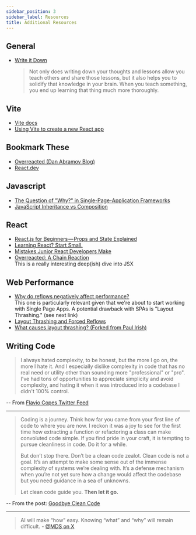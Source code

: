 ```yaml
---
sidebar_position: 3
sidebar_label: Resources
title: Additional Resources
---
```


<!-- markdownlint-disable no-inline-html no-trailing-punctuation -->

## General

- [Write it Down](https://dev.to/wraith/write-it-down-404h)
  <br/>
  > Not only does writing down your thoughts and lessons allow you teach others and share those lessons, but it also helps you to solidify that knowledge in your brain. When you teach something, you end up learning that thing much more thoroughly.

## Vite

- [Vite docs](https://vitejs.dev/)
- [Using Vite to create a new React app](https://flaviocopes.com/vite-react-app/)

## Bookmark These

- [Overreacted (Dan Abramov Blog)](https://overreacted.io/)
- [React.dev](https://react.dev/learn)

## Javascript

- [The Question of "Why?" in Single-Page-Application Frameworks](https://blog.logrocket.com/the-question-of-why-in-single-page-application-frameworks-91383446d0f5/)
- [JavaScript Inheritance vs Composition](https://ui.dev/javascript-inheritance-vs-composition/)

## React

- [React.js for Beginners — Props and State Explained](https://www.freecodecamp.org/news/react-js-for-beginners-props-state-explained/)
- [Learning React? Start Small.](https://daveceddia.com/learning-react-start-small/)
- [Mistakes Junior React Developers Make](https://medium.com/frontend-digest/mistakes-junior-react-developers-make-c546b1af187d)
- [Overreacted: A Chain Reaction](https://overreacted.io/a-chain-reaction/)
  <br/>This is a really interesting deep(ish) dive into JSX

## Web Performance

- [Why do reflows negatively affect performance?](https://frontendmasters.com/blog/why-do-reflows-negatively-affect-performance/)
  <br/>This one is particularly relevant given that we're about to start working with Single Page Apps. A potential drawback with SPAs is "Layout Thrashing." (see next link)
- [Layout Thrashing and Forced Reflows](https://webperf.tips/tip/layout-thrashing/)
- [What causes layout thrashing? (Forked from Paul Irish)](https://gist.github.com/seanrreid/63d15f60d24d1d742715)

## Writing Code

> I always hated complexity, to be honest, but the more I go on, the more I hate it. And I especially dislike complexity in code that has no real need or utility other than sounding more "professional" or "pro". I've had tons of opportunities to appreciate simplicity and avoid complexity, and hating it when it was introduced into a codebase I didn't 100% control.

-- From [Flavio Copes Twitter Feed](https://twitter.com/flaviocopes/status/1417007331930423298)

---

> Coding is a journey. Think how far you came from your first line of code to where you are now. I reckon it was a joy to see for the first time how extracting a function or refactoring a class can make convoluted code simple. If you find pride in your craft, it is tempting to pursue cleanliness in code. Do it for a while.
>
> But don’t stop there. Don’t be a clean code zealot. Clean code is not a goal. It’s an attempt to make some sense out of the immense complexity of systems we’re dealing with. It’s a defense mechanism when you’re not yet sure how a change would affect the codebase but you need guidance in a sea of unknowns.
>
> Let clean code guide you. **Then let it go.**

-- From the post: [Goodbye Clean Code](https://overreacted.io/goodbye-clean-code/)

---

> AI will make “how” easy. Knowing “what” and “why” will remain difficult. - [@MDS on X](https://twitter.com/mds/status/1757762934061588885)
